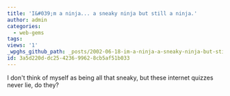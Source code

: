 ```yaml
---
title: 'I&#039;m a ninja... a sneaky ninja but still a ninja.'
author: admin
categories:
  - web-gems
tags: 
views: '1'
_wpghs_github_path: _posts/2002-06-18-im-a-ninja-a-sneaky-ninja-but-still-a-ninja.md
id: 3a5d220d-dc25-4236-9962-8cb5af51b033
---
```

<p>I don't think of myself as being all that sneaky, but these internet quizzes never lie, do they?</p>
